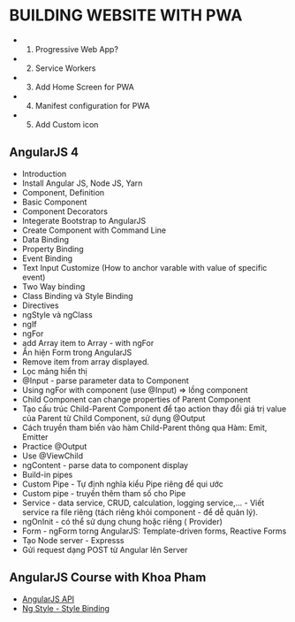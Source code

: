 # BUILDING WEBSITE WITH PWA 


* 1. Progressive Web App?
* 2. Service Workers
* 3. Add Home Screen for PWA
* 4. Manifest configuration for PWA 
* 5. Add Custom icon 

## AngularJS 4
* Introduction
* Install Angular JS, Node JS, Yarn
* Component, Definition
* Basic Component
* Component Decorators
* Integerate Bootstrap to AngularJS
* Create Component with Command Line
* Data Binding
* Property Binding
* Event Binding
* Text Input Customize (How to anchor varable with value of specific event)
* Two Way binding
* Class Binding và Style Binding
* Directives
* ngStyle và ngClass
* ngIf
* ngFor 
* add Array item to Array - with ngFor
* Ẩn hiện Form trong AngularJS
* Remove item from array displayed.
* Lọc mảng hiển thị
* @Input - parse parameter data to Component
* Using ngFor with component (use @Input) => lồng component
* Child Component can change properties of Parent Component
* Tạo cấu trúc Child-Parent Component để tạo action thay đổi giá trị value của Parent từ Child Component, sử dụng @Output
* Cách truyền tham biến vào hàm Child-Parent thông qua Hàm: Emit, Emitter
* Practice @Output
* Use @ViewChild
* ngContent - parse data to component display
* Build-in pipes
* Custom Pipe - Tự định nghĩa kiểu Pipe riêng để qui ước
* Custom pipe - truyền thêm tham số cho Pipe
* Service - data service, CRUD, calculation, logging service,... - Viết service ra file riêng (tách riêng khỏi component - để dễ quản lý).
* ngOnInit - có thể sử dụng chung hoặc riêng ( Provider)
* Form - ngForm torng AngularJS: Template-driven forms, Reactive Forms
* Tạo Node server - Expresss
* Gửi request dạng POST từ Angular lên Server

## AngularJS Course with Khoa Pham

* [AngularJS API](https://angular.io/api)
* [Ng Style - Style Binding](https://alligator.io/angular/style-binding-ngstyle-angular/)
